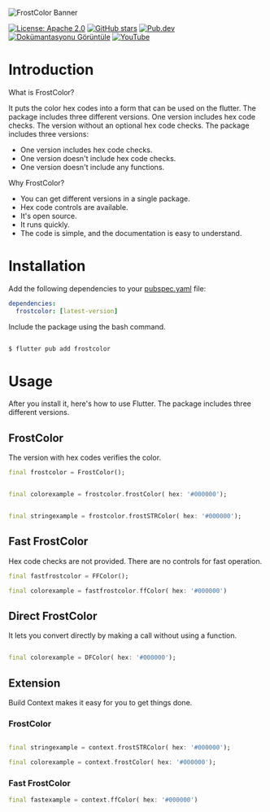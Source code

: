 
![FrostColor Banner](https://raw.githubusercontent.com/sinanuygun7/frostcolor/main/images/banner.png)

[![License: Apache 2.0](https://img.shields.io/badge/License-Apache%202.0-blue.svg)](https://opensource.org/licenses/Apache-2.0)
[![GitHub stars](https://img.shields.io/github/stars/sinanuygun7/frostcolor?style=social)](https://github.com/sinanuygun7/frostcolor)
[![Pub.dev](https://img.shields.io/pub/v/frostcolor.svg)](https://pub.dev/packages/frostcolor)
[![Dokümantasyonu Görüntüle](https://img.shields.io/badge/Dokümantasyon-v0.9.6-brightgreen.svg)](https://pub.dev/documentation/frostcolor/latest/)
[![YouTube](https://img.shields.io/badge/YouTube-Subscribe-red)](https://www.youtube.com/@frosTalonCode)

# Introduction

What is FrostColor?

It puts the color hex codes into a form that can be used on the flutter. The package includes three different versions.  One version includes hex code checks. The version without an optional hex code checks. The package includes three versions:

* One version includes hex code checks.
* One version doesn't include hex code checks.
* One version doesn't include any functions.

Why FrostColor?

* You can get different versions in a single package.
* Hex code controls are available.
* It's open source.
* It runs quickly.
* The code is simple, and the documentation is easy to understand.
  
# Installation

Add the following dependencies to your [pubspec.yaml](pubspec.yaml) file:

```yaml
dependencies:
  frostcolor: [latest-version]
```

Include the package using the bash command.

```bash

$ flutter pub add frostcolor

```

# Usage

After you install it, here's how to use Flutter. The package includes three different versions.

## FrostColor

The version with hex codes verifies the color.

```dart
final frostcolor = FrostColor();


final colorexample = frostcolor.frostColor( hex: '#000000');


final stringexample = frostcolor.frostSTRColor( hex: '#000000');
```

## Fast FrostColor

Hex code checks are not provided. There are no controls for fast operation.

```dart
final fastfrostcolor = FFColor();

final colorexample = fastfrostcolor.ffColor( hex: '#000000')

```

## Direct FrostColor

It lets you convert directly by making a call without using a function.

```dart

final colorexample = DFColor( hex: '#000000');

```

## Extension

Build Context makes it easy for you to get things done.

### FrostColor

```dart

final stringexample = context.frostSTRColor( hex: '#000000');

final colorexample = context.frostColor( hex: '#000000');
```

### Fast FrostColor

```dart
final fastexample = context.ffColor( hex: '#000000')

```
